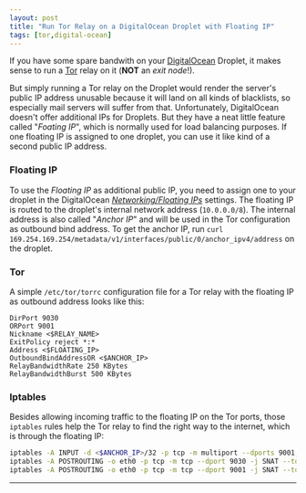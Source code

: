 ```yaml
---
layout: post
title: "Run Tor Relay on a DigitalOcean Droplet with Floating IP"
tags: [tor,digital-ocean]
---
```


If you have some spare bandwith on your [DigitalOcean](https://www.digitalocean.com) Droplet, it makes sense to run a [Tor](https://www.torproject.org) relay on it (**NOT** an *exit node*!).

But simply running a Tor relay on the Droplet would render the server's public IP address unusable because it will land on all kinds of blacklists, so especially mail servers will suffer from that.
Unfortunately, DigitalOcean doesn't offer additional IPs for Droplets. But they have a neat little feature called "*Foating IP*", which is normally used for load balancing purposes. If one floating IP is assigned to one droplet, you can use it like kind of a second public IP address.

### Floating IP
To use the *Floating IP* as additional public IP, you need to assign one to your droplet in the DigitalOcean [*Networking/Floating IPs*](https://cloud.digitalocean.com/networking/floating_ips) settings.
The floating IP is routed to the droplet's internal network address (`10.0.0.0/8`). The internal address is also called "*Anchor IP*" and will be used in the Tor configuration as outbound bind address.
To get the anchor IP, run `curl 169.254.169.254/metadata/v1/interfaces/public/0/anchor_ipv4/address` on the droplet.


### Tor
A simple `/etc/tor/torrc` configuration file for a Tor relay with the floating IP as outbound address looks like this:

```
DirPort 9030
ORPort 9001
Nickname <$RELAY_NAME>
ExitPolicy reject *:*
Address <$FLOATING_IP>
OutboundBindAddressOR <$ANCHOR_IP>
RelayBandwidthRate 250 KBytes
RelayBandwidthBurst 500 KBytes
```

### Iptables
Besides allowing incoming traffic to the floating IP on the Tor ports, those `iptables` rules help the Tor relay to find the right way to the internet, which is through the floating IP:

```bash
iptables -A INPUT -d <$ANCHOR_IP>/32 -p tcp -m multiport --dports 9001,9030 -m state --state NEW,ESTABLISHED -j ACCEPT
iptables -A POSTROUTING -o eth0 -p tcp -m tcp --dport 9030 -j SNAT --to-source <$ANCHOR_IP>
iptables -A POSTROUTING -o eth0 -p tcp -m tcp --dport 9001 -j SNAT --to-source <$ANCHOR_IP>
```

---
